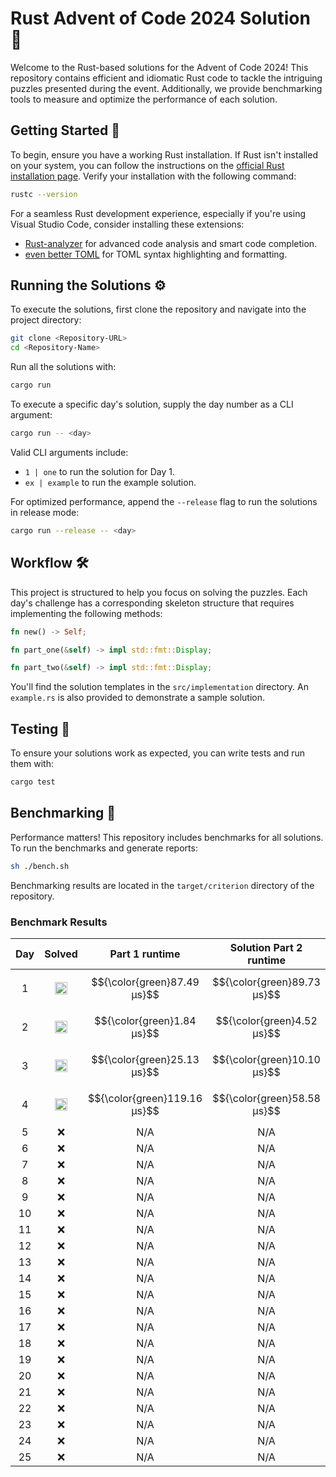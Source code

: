 # Rust Advent of Code 2024 Solution 🦀

Welcome to the Rust-based solutions for the Advent of Code 2024! This repository contains efficient and idiomatic Rust code to tackle the intriguing puzzles presented during the event. Additionally, we provide benchmarking tools to measure and optimize the performance of each solution.

## Getting Started 🚀

To begin, ensure you have a working Rust installation. If Rust isn't installed on your system, you can follow the instructions on the [official Rust installation page](https://www.rust-lang.org/tools/install). Verify your installation with the following command:

```bash
rustc --version
```

For a seamless Rust development experience, especially if you're using Visual Studio Code, consider installing these extensions:

- [Rust-analyzer](https://marketplace.visualstudio.com/items?itemName=rust-lang.rust-analyzer) for advanced code analysis and smart code completion.
- [even better TOML](https://marketplace.visualstudio.com/items?itemName=tamasfe.even-better-toml) for TOML syntax highlighting and formatting.

## Running the Solutions ⚙️

To execute the solutions, first clone the repository and navigate into the project directory:

```bash
git clone <Repository-URL>
cd <Repository-Name>
```

Run all the solutions with:

```bash
cargo run
```

To execute a specific day's solution, supply the day number as a CLI argument:

```bash
cargo run -- <day>
```

Valid CLI arguments include:

- `1 | one` to run the solution for Day 1.
- `ex | example` to run the example solution.

For optimized performance, append the `--release` flag to run the solutions in release mode:

```bash
cargo run --release -- <day>
```

## Workflow 🛠️

This project is structured to help you focus on solving the puzzles. Each day's challenge has a corresponding skeleton structure that requires implementing the following methods:

```rust
fn new() -> Self;

fn part_one(&self) -> impl std::fmt::Display;

fn part_two(&self) -> impl std::fmt::Display;
```

You'll find the solution templates in the `src/implementation` directory. An `example.rs` is also provided to demonstrate a sample solution.

## Testing 🧪

To ensure your solutions work as expected, you can write tests and run them with:

```bash
cargo test
```

## Benchmarking 💪

Performance matters! This repository includes benchmarks for all solutions. To run the benchmarks and generate reports:

```bash
sh ./bench.sh
```

Benchmarking results are located in the `target/criterion` directory of the repository.

### Benchmark Results

| Day |                                         Solved                                          |        Part 1 runtime        |   Solution Part 2 runtime   |
| :-: | :-------------------------------------------------------------------------------------: | :--------------------------: | :-------------------------: |
|  1  | <img src="https://www.rust-lang.org/logos/rust-logo-32x32.png" alt="Rust" width="20" /> | $${\color{green}87.49 μs}$$  | $${\color{green}89.73 μs}$$ |
|  2  | <img src="https://www.rust-lang.org/logos/rust-logo-32x32.png" alt="Rust" width="20" /> |  $${\color{green}1.84 μs}$$  | $${\color{green}4.52 μs}$$  |
|  3  | <img src="https://www.rust-lang.org/logos/rust-logo-32x32.png" alt="Rust" width="20" /> | $${\color{green}25.13 μs}$$  | $${\color{green}10.10 μs}$$ |
|  4  | <img src="https://www.rust-lang.org/logos/rust-logo-32x32.png" alt="Rust" width="20" /> | $${\color{green}119.16 μs}$$ | $${\color{green}58.58 μs}$$ |
|  5  |                                           :x:                                           |             N/A              |             N/A             |
|  6  |                                           :x:                                           |             N/A              |             N/A             |
|  7  |                                           :x:                                           |             N/A              |             N/A             |
|  8  |                                           :x:                                           |             N/A              |             N/A             |
|  9  |                                           :x:                                           |             N/A              |             N/A             |
| 10  |                                           :x:                                           |             N/A              |             N/A             |
| 11  |                                           :x:                                           |             N/A              |             N/A             |
| 12  |                                           :x:                                           |             N/A              |             N/A             |
| 13  |                                           :x:                                           |             N/A              |             N/A             |
| 14  |                                           :x:                                           |             N/A              |             N/A             |
| 15  |                                           :x:                                           |             N/A              |             N/A             |
| 16  |                                           :x:                                           |             N/A              |             N/A             |
| 17  |                                           :x:                                           |             N/A              |             N/A             |
| 18  |                                           :x:                                           |             N/A              |             N/A             |
| 19  |                                           :x:                                           |             N/A              |             N/A             |
| 20  |                                           :x:                                           |             N/A              |             N/A             |
| 21  |                                           :x:                                           |             N/A              |             N/A             |
| 22  |                                           :x:                                           |             N/A              |             N/A             |
| 23  |                                           :x:                                           |             N/A              |             N/A             |
| 24  |                                           :x:                                           |             N/A              |             N/A             |
| 25  |                                           :x:                                           |             N/A              |             N/A             |
